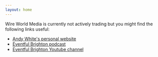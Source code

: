 ```yaml
---
layout: home
---
```

Wire World Media is currently not actively trading but you might find the following links useful:

- [Andy White's personal website](http://andywhite.org)
- [Eventful Brighton podcast](http://eventfulbrighton.org)
- [Eventful Brighton Youtube channel](https://www.youtube.com/user/EventfulBrighton)

